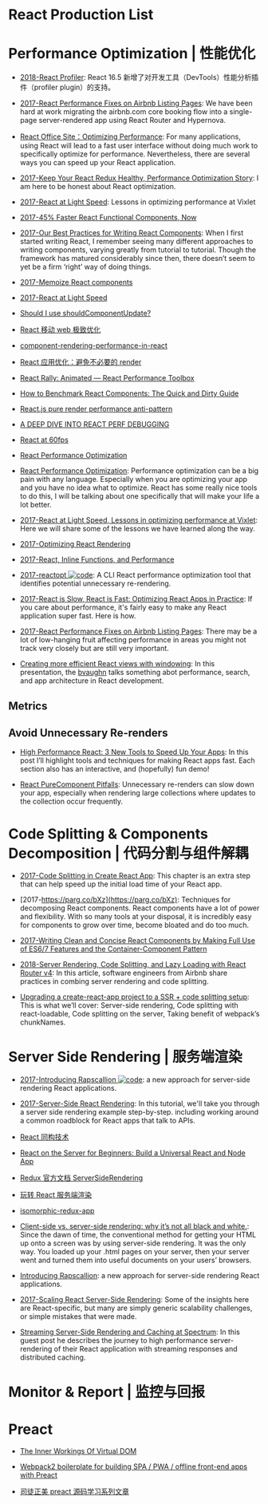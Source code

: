 # React Production List

# Performance Optimization | 性能优化

- [2018-React Profiler](https://mp.weixin.qq.com/s/k-icCIEOHkGmV-cBJ0HUGQ): React 16.5 新增了对开发工具（DevTools）性能分析插件（profiler plugin）的支持。

- [2017-React Performance Fixes on Airbnb Listing Pages](https://parg.co/UpT): We have been hard at work migrating the airbnb.com core booking flow into a single-page server-rendered app using React Router and Hypernova.

- [React Office Site：Optimizing Performance](https://facebook.github.io/react/docs/optimizing-performance.html): For many applications, using React will lead to a fast user interface without doing much work to specifically optimize for performance. Nevertheless, there are several ways you can speed up your React application.

- [2017-Keep Your React Redux Healthy, Performance Optimization Story](https://parg.co/bCn): I am here to be honest about React optimization.

- [2017-React at Light Speed](https://blog.vixlet.com/react-at-light-speed-78cd172a6411): Lessons in optimizing performance at Vixlet

- [2017-45% Faster React Functional Components, Now](https://parg.co/bMa)

- [2017-Our Best Practices for Writing React Components](https://engineering.musefind.com/our-best-practices-for-writing-react-components-dec3eb5c3fc8#.3kin14vrf): When I first started writing React, I remember seeing many different approaches to writing components, varying greatly from tutorial to tutorial. Though the framework has matured considerably since then, there doesn’t seem to yet be a firm ‘right’ way of doing things.

- [2017-Memoize React components](https://github.com/planttheidea/moize)

- [2017-React at Light Speed](http://6me.us/dx5)

- [Should I use shouldComponentUpdate?](http://jamesknelson.com/should-i-use-shouldcomponentupdate/)

- [React 移动 web 极致优化](https://github.com/lcxfs1991/blog/issues/8?f=tt)

- [component-rendering-performance-in-react](https://medium.com/modus-create-front-end-development/component-rendering-performance-in-react-df859b474adc#.rjjvtwgs8)

- [React 应用优化：避免不必要的 render](http://www.broadview.com.cn/article/77)

- [React Rally: Animated — React Performance Toolbox](http://blog.vjeux.com/2015/javascript/react-rally-animated-react-performance-toolbox.html)

- [How to Benchmark React Components: The Quick and Dirty Guide](https://medium.com/code-life/how-to-benchmark-react-components-the-quick-and-dirty-guide-f595baf1014c#.w1t22c86k)

- [React.js pure render performance anti-pattern](https://medium.com/@esamatti/react-js-pure-render-performance-anti-pattern-fb88c101332f#.b9vwbt1jy)

- [A DEEP DIVE INTO REACT PERF DEBUGGING](http://benchling.engineering/deep-dive-react-perf-debugging/)

- [React at 60fps](https://medium.com/@okonetchnikov/react-at-60fps-4e36b8189a4c#.enqkaabwg)

- [React Performance Optimization](https://medium.com/@nesbtesh/react-performance-optimization-28ec5b61fff3#.lx9g6ewdg)

- [React Performance Optimization](http://6me.us/t73W9): Performance optimization can be a big pain with any language. Especially when you are optimizing your app and you have no idea what to optimize. React has some really nice tools to do this, I will be talking about one specifically that will make your life a lot better.
- [2017-React at Light Speed, Lessons in optimizing performance at Vixlet](https://blog.vixlet.com/react-at-light-speed-78cd172a6411): Here we will share some of the lessons we have learned along the way.

- [2017-Optimizing React Rendering](https://flexport.engineering/optimizing-react-rendering-part-1-9634469dca02)

- [2017-React, Inline Functions, and Performance](https://cdb.reacttraining.com/react-inline-functions-and-performance-bdff784f5578)

- [2017-reactopt ![code](https://martrix-usa.oss-accelerate.aliyuncs.com/logo/code.svg)](https://github.com/reactopt/reactopt): A CLI React performance optimization tool that identifies potential unnecessary re-rendering.

- [2017-React is Slow, React is Fast: Optimizing React Apps in Practice](https://parg.co/UZq): If you care about performance, it's fairly easy to make any React application super fast. Here is how.

- [2017-React Performance Fixes on Airbnb Listing Pages](https://parg.co/UpT): There may be a lot of low-hanging fruit affecting performance in areas you might not track very closely but are still very important.

- [Creating more efficient React views with windowing](https://parg.co/UiL): In this presentation, the [bvaughn](https://github.com/bvaughn/) talks something abot performance, search, and app architecture in React development.

## Metrics

## Avoid Unnecessary Re-renders

- [High Performance React: 3 New Tools to Speed Up Your Apps](https://parg.co/b1v): In this post I’ll highlight tools and techniques for making React apps fast. Each section also has an interactive, and (hopefully) fun demo!

- [React PureComponent Pitfalls](https://parg.co/UXA): Unnecessary re-renders can slow down your app, especially when rendering large collections where updates to the collection occur frequently.

# Code Splitting & Components Decomposition | 代码分割与组件解耦

- [2017-Code Splitting in Create React App](http://serverless-stack.com/chapters/code-splitting-in-create-react-app.html): This chapter is an extra step that can help speed up the initial load time of your React app.

- [2017-https://parg.co/bXz](https://parg.co/bXz): Techniques for decomposing React components. React components have a lot of power and flexibility. With so many tools at your disposal, it is incredibly easy for components to grow over time, become bloated and do too much.

- [2017-Writing Clean and Concise React Components by Making Full Use of ES6/7 Features and the Container-Component Pattern](https://parg.co/b1B)

- [2018-Server Rendering, Code Splitting, and Lazy Loading with React Router v4](https://parg.co/UVJ): In this article, software engineers from Airbnb share practices in combing server rendering and code splitting.

- [Upgrading a create-react-app project to a SSR + code splitting setup](https://parg.co/Ukg): This is what we’ll cover: Server-side rendering, Code splitting with react-loadable, Code splitting on the server, Taking benefit of webpack’s chunkNames.

# Server Side Rendering | 服务端渲染

- [2017-Introducing Rapscallion ![code](https://martrix-usa.oss-accelerate.aliyuncs.com/logo/code.svg)](http://formidable.com/blog/2017/introducing-rapscallion/): a new approach for server-side rendering React applications.

- [2017-Server-Side React Rendering](https://css-tricks.com/server-side-react-rendering/): In this tutorial, we'll take you through a server side rendering example step-by-step. including working around a common roadblock for React apps that talk to APIs.

- [React 同构技术](https://zhuanlan.zhihu.com/p/21492780)

- [React on the Server for Beginners: Build a Universal React and Node App](https://scotch.io/tutorials/react-on-the-server-for-beginners-build-a-universal-react-and-node-app)

- [Redux 官方文档 ServerSideRendering](http://redux.js.org/docs/recipes/ServerRendering.html)

- [玩转 React 服务端渲染](https://blog.coding.net/blog/React-server-rendering)

- [isomorphic-redux-app](https://github.com/caljrimmer/isomorphic-redux-app)

- [Client-side vs. server-side rendering: why it’s not all black and white.](https://medium.freecodecamp.com/what-exactly-is-client-side-rendering-and-hows-it-different-from-server-side-rendering-bd5c786b340d#.n4zils8st): Since the dawn of time, the conventional method for getting your HTML up onto a screen was by using server-side rendering. It was the only way. You loaded up your .html pages on your server, then your server went and turned them into useful documents on your users’ browsers.

- [Introducing Rapscallion](http://formidable.com/blog/2017/introducing-rapscallion/): a new approach for server-side rendering React applications.

- [2017-Scaling React Server-Side Rendering](http://arkwright.github.io/scaling-react-server-side-rendering.html): Some of the insights here are React-specific, but many are simply generic scalability challenges, or simple mistakes that were made.

- [Streaming Server-Side Rendering and Caching at Spectrum](https://zeit.co/blog/streaming-server-rendering-at-spectrum): In this guest post he describes the journey to high performance server-rendering of their React application with streaming responses and distributed caching.

# Monitor & Report | 监控与回报

# Preact

- [The Inner Workings Of Virtual DOM](https://medium.com/@rajaraodv/the-inner-workings-of-virtual-dom-666ee7ad47cf#.or5425hja)

- [Webpack2 boilerplate for building SPA / PWA / offline front-end apps with Preact](https://github.com/lukeed/preact-starter)

- [司徒正美 preact 源码学习系列文章](https://segmentfault.com/a/1190000010336457)
